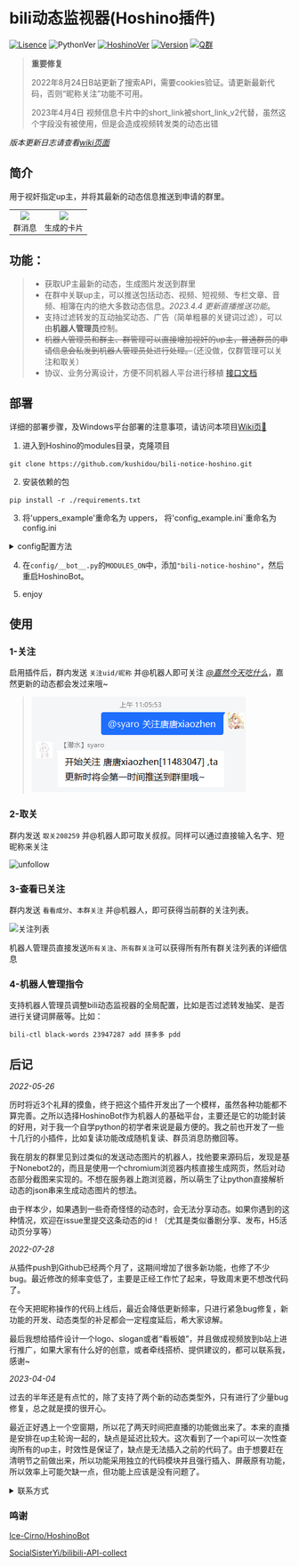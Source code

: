 # bili动态监视器(Hoshino插件)

[![Lisence](https://img.shields.io/github/license/kushidou/bili-notice-hoshino)]((LICENSE))
![PythonVer](https://img.shields.io/badge/python-3.8+-blue)
[![HoshinoVer](https://img.shields.io/badge/Hoshino-v2.0.0%2B-green)](https://github.com/Ice-Cirno/HoshinoBot)
[![Version](https://img.shields.io/badge/Beta-v0.b.8.x-lightgrey)](https://github.com/kushidou/bili-notice-hoshino)
[![Q群](https://img.shields.io/badge/QQ%E7%BE%A4-655742099-yellow)](https://jq.qq.com/?_wv=1027&k=CXGsKj1P)

> __重要修复__
> 
> 2022年8月24日B站更新了搜索API，需要cookies验证。请更新最新代码，否则“昵称关注”功能不可用。
>
> 2023年4月4日 视频信息卡片中的short_link被short_link_v2代替，虽然这个字段没有被使用，但是会造成视频转发类的动态出错

*版本更新日志请查看[wiki页面](https://github.com/kushidou/bili-notice-hoshino/wiki/%E6%9B%B4%E6%96%B0%E6%97%A5%E5%BF%97)*

## 简介

用于视奸指定up主，并将其最新的动态信息推送到申请的群里。

<table rules="none" align="center">
	<tr>
		<td>
			<center>
				<img src="./res/pic_markdown/效果图.png" width="100%" />
				<br/>
				<font>群消息</font>
			</center>
		</td>
		<td>
			<center>
				<img src="./res/pic_markdown/生成图.png" width="80%" />
				<br/>
				<font>生成的卡片</font>
			</center>
		</td>
	</tr>
</table>


## 功能：

> - 获取UP主最新的动态，生成图片发送到群里
> - 在群中关联up主，可以推送包括动态、视频、短视频、专栏文章、音频、相簿在内的绝大多数动态信息。*2023.4.4 更新直播推送功能*。
> - 支持过滤转发的互动抽奖动态、广告（简单粗暴的关键词过滤），可以由**机器人管理员**控制。
> - ~~机器人管理员和群主、群管理可以直接增加视奸的up主，普通群员的申请信息会私发到机器人管理员处进行处理。~~（还没做，仅群管理可以关注和取关）
> - 协议、业务分离设计，方便不同机器人平台进行移植 [接口文档](./api.md)



## 部署

详细的部署步骤，及Windows平台部署的注意事项，请访问本项目[Wiki页📕](https://github.com/kushidou/bili-notice-hoshino/wiki/%E9%83%A8%E7%BD%B2%E6%8F%92%E4%BB%B6)

1. 进入到Hoshino的modules目录，克隆项目

`git clone https://github.com/kushidou/bili-notice-hoshino.git`

2. 安装依赖的包

`pip install -r ./requirements.txt `

3. 将'uppers_example'重命名为 uppers， 将'config_example.ini`重命名为 config.ini

<details>
  <summary>config配置方法</summary>
<a herf="https://github.com/kushidou/bili-notice-hoshino/wiki/config%E9%85%8D%E7%BD%AE">config配置-wiki</a>
[config配置-wiki](https://github.com/kushidou/bili-notice-hoshino/wiki/config%E9%85%8D%E7%BD%AE)
</details>


4. 在`config/__bot__.py`的`MODULES_ON`中，添加`"bili-notice-hoshino"`，然后重启HoshinoBot。

5. enjoy

## 使用

### 1-关注

启用插件后，群内发送  `关注uid/昵称`  并@机器人即可关注 _[@嘉然今天吃什么](https://space.bilibili.com/672328094)_，嘉然更新的动态都会发过来哦~

> ![follow_by_nick](./res/pic_markdown/follow_by_nick.png)

### 2-取关

群内发送  `取关208259`   并@机器人即可取关叔叔。同样可以通过直接输入名字、短昵称来关注

![unfollow](./res/pic_markdown/dynamic_unfollow.png)

### 3-查看已关注

群内发送 `看看成分`、`本群关注` 并@机器人，即可获得当前群的关注列表。

![关注列表](./res/pic_markdown/follow_list.png)

机器人管理员直接发送`所有关注`、`所有群关注`可以获得所有所有群关注列表的详细信息


### 4-机器人管理指令

支持机器人管理员调整bili动态监视器的全局配置，比如是否过滤转发抽奖、是否进行关键词屏蔽等。比如：

`bili-ctl black-words 23947287 add 拼多多 pdd`

## 后记

*2022-05-26*

历时将近3个礼拜的摸鱼，终于把这个插件开发出了一个模样，虽然各种功能都不算完善。之所以选择HoshinoBot作为机器人的基础平台，主要还是它的功能封装的好用，对于我一个自学python的初学者来说是最方便的。我之前也开发了一些十几行的小插件，比如复读功能改成随机复读、群员消息防撤回等。

我在朋友的群里见到过类似的发送动态图片的机器人，找他要来源码后，发现是基于Nonebot2的，而且是使用一个chromium浏览器内核直接生成网页，然后对动态部分截图来实现的。不想在服务器上跑浏览器，所以萌生了让python直接解析动态的json串来生成动态图片的想法。

由于样本少，如果遇到一些奇奇怪怪的动态时，会无法分享动态。如果你遇到的这种情况，欢迎在issue里提交这条动态的id！（尤其是类似番剧分享、发布，H5活动页分享等）

*2022-07-28*

从插件push到Github已经两个月了，这期间增加了很多新功能，也修了不少bug。最近修改的频率变低了，主要是正经工作忙了起来，导致周末更不想改代码了。

在今天把昵称操作的代码上线后，最近会降低更新频率，只进行紧急bug修复，新功能的开发、动态类型的补足都会一定程度延后，希大家谅解。

最后我想给插件设计一个logo、slogan或者“看板娘”，并且做成视频放到b站上进行推广，如果大家有什么好的创意，或者牵线搭桥、提供建议的，都可以联系我，感谢~

*2023-04-04*

过去的半年还是有点忙的，除了支持了两个新的动态类型外，只有进行了少量bug修复，总之就是摸的很开心。

最近正好遇上一个空窗期，所以花了两天时间把直播的功能做出来了。本来的直播是安排在up主轮询一起的，缺点是延迟比较大。这次看到了一个api可以一次性查询所有的up主，时效性是保证了，缺点是无法插入之前的代码了。由于想要赶在清明节之前做出来，所以功能采用独立的代码模块并且强行插入、屏蔽原有功能，所以效率上可能欠缺一点，但功能上应该是没有问题了。

<details>a
    <summary>联系方式</summary>

> 1. 邮箱 small09@qq.com
> 
> 2. QQ群 655742099
> 
> 3. B站私信 唐唐xiaozhen
>

</details>

### 鸣谢

[Ice-Cirno/HoshinoBot](https://github.com/Ice-Cirno/HoshinoBot)

[SocialSisterYi/bilibili-API-collect](https://github.com/SocialSisterYi/bilibili-API-collect)

